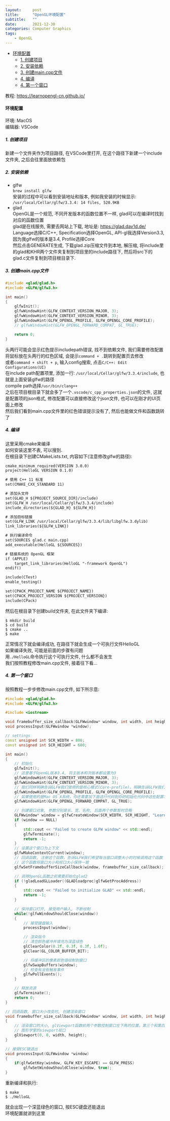 ```yaml
---
layout:     post
title:      "OpenGL环境配置"
subtitle:   ""
date:       2021-12-30
categories: Computer Graphics
tags:
    - OpenGL
---
```


<!-- TOC -->

- [环境配置](#环境配置)
  - [1. 创建项目](#1-创建项目)
  - [2. 安装依赖](#2-安装依赖)
  - [3. 创建main.cpp文件](#3-创建maincpp文件)
  - [4. 编译](#4-编译)
  - [4. 第一个窗口](#4-第一个窗口)

<!-- /TOC -->

教程: <https://learnopengl-cn.github.io/>

<a id="markdown-环境配置" name="环境配置"></a>
#### 环境配置

环境: MacOS  
编辑器: VSCode

<a id="markdown-1-创建项目" name="1-创建项目"></a>
##### 1. 创建项目

新建一个文件夹作为项目路径, 在VSCode里打开, 在这个路径下新建一个include文件夹, 之后会往里面放依赖包

<a id="markdown-2-安装依赖" name="2-安装依赖"></a>
##### 2. 安装依赖

- glfw  
  `brew install glfw`  
  安装的过程中可以看到安装地址和版本, 例如我安装的时候显示:  
  `/usr/local/Cellar/glfw/3.3.4: 14 files, 520.9KB`
- glad  
  OpenGL是一个规范, 不同开发版本的函数位置不一样, glad可以在编译时找到对应的函数位置  
  glad是在线服务, 需要去网站上下载, 地址是: <https://glad.dav1d.de/>  
  Language选择C/C++, Specification选择OpenGL, API-gl我选择Version3.3, 因为我glfw的版本是3.4, Profile选择Core  
  然后点击GENERATE生成, 下载glad.zip压缩文件到本地, 解压缩, 将include里的glad和KHR两个文件夹复制到项目里的include路径下, 然后将src下的glad.c文件复制到项目根目录下.

<a id="markdown-3-创建maincpp文件" name="3-创建maincpp文件"></a>
##### 3. 创建main.cpp文件

```C++
#include <glad/glad.h>
#include <GLFW/glfw3.h>

int main()
{
    glfwInit();
    glfwWindowHint(GLFW_CONTEXT_VERSION_MAJOR, 3);
    glfwWindowHint(GLFW_CONTEXT_VERSION_MINOR, 3);
    glfwWindowHint(GLFW_OPENGL_PROFILE, GLFW_OPENGL_CORE_PROFILE);
    // glfwWindowHint(GLFW_OPENGL_FORWARD_COMPAT, GL_TRUE);

    return 0;
}
```
头两行可能会显示红色提示includepath错误, 找不到依赖文件, 我们需要修改配置  
将鼠标放在头两行的红色区域, 会提示`command + .`跳转到配置页去修改  
或者`command + shift + p`, 输入config搜索, 点击`C/C++: Edit Configurations(UI)`  
在include path配置项里, 添加一行: `/usr/local/Cellar/glfw/3.3.4/include`, 也就是上面安装glfw的路径  
compile path选择`/usr/bin/clang++`  
之后在项目根目录下就会多了一个`.vscode/c_cpp_properties.json`的文件, 这就是配置项的json格式, 修改配置可以直接修改这个json文件, 也可以在刚才的UI页面上修改  
然后我们看到main.cpp文件里的红色错误提示没有了, 然后也能做文件和函数跳转了

<a id="markdown-4-编译" name="4-编译"></a>
##### 4. 编译

这里采用cmake来编译  
如何安装这里不表, 可以搜到.  
在根目录下创建CMakeLists.txt, 内容如下(注意修改glfw的路径):
```txt
cmake_minimum_required(VERSION 3.0.0)
project(HelloGL VERSION 0.1.0)

# 使用 C++ 11 标准
set(CMAKE_CXX_STANDARD 11)

# 添加头文件
set(GLAD_H ${PROJECT_SOURCE_DIR}/include)
set(GLFW_H /usr/local/Cellar/glfw/3.3.4/include)
include_directories(${GLAD_H} ${GLFW_H})

# 添加目标链接
set(GLFW_LINK /usr/local/Cellar/glfw/3.3.4/lib/libglfw.3.dylib)
link_libraries(${GLFW_LINK})

# 执行编译命令
set(SOURCES glad.c main.cpp)
add_executable(HelloGL ${SOURCES})

# 链接系统的 OpenGL 框架
if (APPLE)
    target_link_libraries(HelloGL "-framework OpenGL")
endif()

include(CTest)
enable_testing()

set(CPACK_PROJECT_NAME ${PROJECT_NAME})
set(CPACK_PROJECT_VERSION ${PROJECT_VERSION})
include(CPack)
```
然后在根目录下创建build文件夹, 在此文件夹下编译:
```shell
$ mkdir build
$ cd build
$ cmake ..
$ make
```
正常情况下就会编译成功, 在路径下就会生成一个可执行文件HelloGL  
如果编译失败, 可能是前面的步骤有问题  
用`./HelloGL`命令执行这个可执行文件, 什么都不会发生  
我们按照教程修改main.cpp文件, 接着往下看...

<a id="markdown-4-第一个窗口" name="4-第一个窗口"></a>
##### 4. 第一个窗口

按照教程一步步修改main.cpp文件, 如下所示意:
```C++
#include <glad/glad.h>
#include <GLFW/glfw3.h>

#include <iostream>

void framebuffer_size_callback(GLFWwindow* window, int width, int height);
void processInput(GLFWwindow *window);

// settings
const unsigned int SCR_WIDTH = 800;
const unsigned int SCR_HEIGHT = 600;

int main()
{
    // 初始化
    glfwInit();
    // 这里基于OpenGL版本3.4, 将主版本和次版本都设置为3
    glfwWindowHint(GLFW_CONTEXT_VERSION_MAJOR, 3);
    glfwWindowHint(GLFW_CONTEXT_VERSION_MINOR, 3);
    // 我们同样明确告诉GLFW我们使用的是核心模式(Core-profile)。明确告诉GLFW我们需要使用核心模式意味着我们只能使用OpenGL功能的一个子集（没有我们已不再需要的向后兼容特性
    glfwWindowHint(GLFW_OPENGL_PROFILE, GLFW_OPENGL_CORE_PROFILE);
    // 如果使用的是Mac OS X系统，你还需要加下面这行代码到你的初始化代码中这些配置才能起作用
    glfwWindowHint(GLFW_OPENGL_FORWARD_COMPAT, GL_TRUE);

    // 创建窗口对象, 参数分别是长、宽、名称, 后面两个参数暂时忽略
    GLFWwindow* window = glfwCreateWindow(SCR_WIDTH, SCR_HEIGHT, "LearnOpenGL", NULL, NULL);
    if (window == NULL)
    {
        std::cout << "Failed to create GLFW window" << std::endl;
        glfwTerminate();
        return -1;
    }
    // 设置这个窗口为上下文
    glfwMakeContextCurrent(window);
    // 回调函数, 注册这个函数，告诉GLFW我们希望每当窗口调整大小的时候调用这个函数
    // 这个函数将窗口大小和视口大小保持一致
    glfwSetFramebufferSizeCallback(window, framebuffer_size_callback);

    // 调用OpenGL函数之前需要初始化glad2
    if (!gladLoadGLLoader((GLADloadproc)glfwGetProcAddress))
    {
        std::cout << "Failed to initialize GLAD" << std::endl;
        return -1;
    }

    // 保持窗口打开, 接受用户输入, 不断绘制
    while(!glfwWindowShouldClose(window))
    {
        // 接受键盘输入
        processInput(window);

        // 渲染指令
        // 清空颜色缓冲并填充为深蓝绿色
        glClearColor(0.2f, 0.3f, 0.3f, 1.0f);
        glClear(GL_COLOR_BUFFER_BIT);

        // 将缓冲区的像素颜色值绘制到窗口
        glfwSwapBuffers(window);
        // 检查有没有触发事件
        glfwPollEvents();    
    }

    // 释放资源
    glfwTerminate();
    return 0;
}

// 回调函数, 窗口大小改变时, 创建渲染窗口
void framebuffer_size_callback(GLFWwindow* window, int width, int height)
{
    // 渲染窗口的大小, glViewport函数前两个参数控制窗口左下角的位置。第三个和第四个参数控制渲染窗口的宽度和高度（像素）
    // 图形学里的viewport视口
    glViewport(0, 0, width, height);
}

// 接受ESC键退出
void processInput(GLFWwindow *window)
{
    if(glfwGetKey(window, GLFW_KEY_ESCAPE) == GLFW_PRESS)
        glfwSetWindowShouldClose(window, true);
}
```
重新编译和执行:
```shell
$ make
$ ./HelloGL
```
就会出现一个深蓝绿色的窗口, 按ESC键盘还能退出  
环境配置就讲到这里
